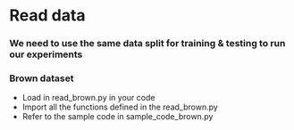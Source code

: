 # Read data

### We need to use the same data split for training & testing to run our experiments

### Brown dataset
- Load in read_brown.py in your code
- Import all the functions defined in the read_brown.py
- Refer to the sample code in sample_code_brown.py
